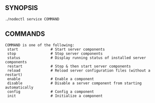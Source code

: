 ## SYNOPSIS
    ./nodectl service COMMAND
 
## COMMANDS
    COMMAND is one of the following:
     start               # Start server components
     stop                # Stop server components
     status              # Display running status of installed server components
     restart             # Stop & then start server components
     reload              # Reload server configuration files (without a restart)
     enable              # Enable a component
     disable             # Disable a server component from starting automatically
     config              # Config a component
     init                # Initialize a component
